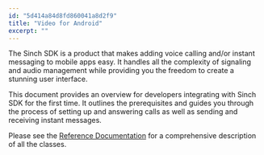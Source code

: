 ```yaml
---
id: "5d414a84d8fd860041a8d2f9"
title: "Video for Android"
excerpt: ""
---
```

The Sinch SDK is a product that makes adding voice calling and/or instant messaging to mobile apps easy. It handles all the complexity of signaling and audio management while providing you the freedom to create a stunning user interface.

This document provides an overview for developers integrating with Sinch SDK for the first time. It outlines the prerequisites and guides you through the process of setting up and answering calls as well as sending and receiving instant messages.

Please see the [Reference Documentation](http://www.sinch.com/docs/android/reference/) for a comprehensive description of all the classes.